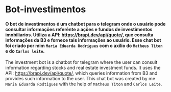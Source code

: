 # Bot-investimentos
 
#### O bot de investimentos é um chatbot para o telegram onde o usuário pode consultar informações referênte a ações e fundos de investimentos imobiliarios. Utiliza a API: https://brapi.dev/api/quote/, que consulta informações da B3 e fornece tais informações ao usuário. Esse chat bot foi criado por mim `Maria Eduarda Rodrigues` com o axílio do `Matheus Titon` e do `Carlos leite`.

 The investment bot is a chatbot for telegram where the user can consult information regarding stocks and real estate investment funds. It uses the API: https://brapi.dev/api/quote/, which queries information from B3 and provides such information to the user. This chat bot was created by me `Maria Eduarda Rodtigues` with the help of `Matheus Titon` and `Carlos Leite`.
